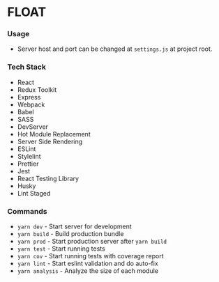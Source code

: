 # FLOAT

### Usage

- Server host and port can be changed at `settings.js` at project root.

### Tech Stack

- React
- Redux Toolkit
- Express
- Webpack
- Babel
- SASS
- DevServer
- Hot Module Replacement
- Server Side Rendering
- ESLint
- Stylelint
- Prettier
- Jest
- React Testing Library
- Husky
- Lint Staged

### Commands

- `yarn dev` - Start server for development
- `yarn build` - Build production bundle
- `yarn prod` - Start production server after `yarn build`
- `yarn test` - Start running tests
- `yarn cov` - Start running tests with coverage report
- `yarn lint` - Start eslint validation and do auto-fix
- `yarn analysis` - Analyze the size of each module
